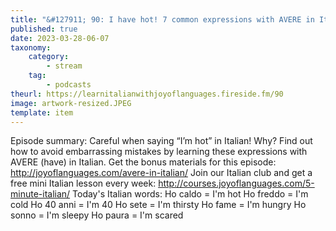 ```yaml
---
title: "&#127911; 90: I have hot! 7 common expressions with AVERE in Italian"
published: true
date: 2023-03-28-06-07
taxonomy:
    category:
        - stream
    tag:
        - podcasts
theurl: https://learnitalianwithjoyoflanguages.fireside.fm/90
image: artwork-resized.JPEG
template: item
---
```


Episode summary: Careful when saying &ldquo;I&rsquo;m hot&rdquo; in Italian! Why? Find out how to avoid embarrassing mistakes by learning these expressions with AVERE (have) in Italian. Get the bonus materials for this episode: http://joyoflanguages.com/avere-in-italian/ Join our Italian club and get a free mini Italian lesson every week: http://courses.joyoflanguages.com/5-minute-italian/ Today&#039;s Italian words: Ho caldo = I&#039;m hot Ho freddo = I&#039;m cold Ho 40 anni = I&#039;m 40 Ho sete = I&#039;m thirsty Ho fame = I&#039;m hungry Ho sonno = I&#039;m sleepy Ho paura = I&#039;m scared
